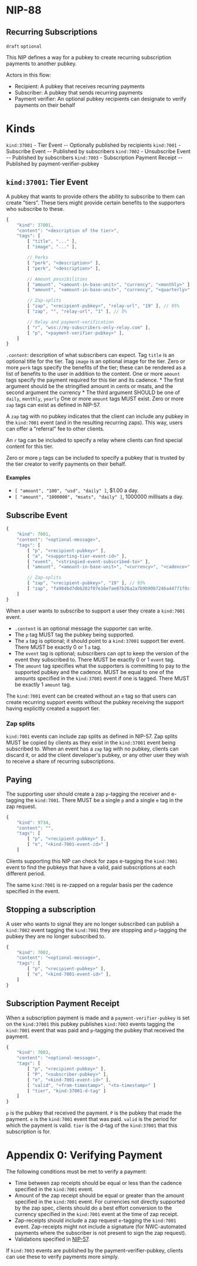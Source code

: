 NIP-88
======

Recurring Subscriptions
-----------------------

`draft` `optional`

This NIP defines a way for a pubkey to create recurring subscription payments to another pubkey.

Actors in this flow:
* Recipient: A pubkey that receives recurring payments
* Subscriber: A pubkey that sends recurring payments
* Payment verifier: An optional pubkey recipients can designate to verify payments on their behalf

# Kinds
`kind:37001` - Tier Event -- Optionally published by recipients
`kind:7001` - Subscribe Event -- Published by subscribers
`kind:7002` - Unsubscribe Event -- Published by subscribers
`kind:7003` - Subscription Payment Receipt -- Published by payment-verifier-pubkey

## `kind:37001`: Tier Event
A pubkey that wants to provide others the ability to subscribe to them can create "tiers". These tiers might provide certain benefits to the supporters who subscribe to these.

```js
{
    "kind": 37001,
    "content": "<description of the tier>",
    "tags": [
        [ "title", "..." ],
        [ "image", "..." ],

        // Perks
        [ "perk", "<description>" ],
        [ "perk", "<description>" ],

        // Amount possibilities
        [ "amount", "<amount-in-base-unit>", "currency", "<monthly>" ],
        [ "amount", "<amount-in-base-unit>", "currency", "<quarterly>" ],

        // Zap-splits
        [ "zap", "<recipient-pubkey>", "relay-url", "19" ], // 95%
        [ "zap", "", "relay-url", "1" ], // 5%

        // Relay and payment-verification
        [ "r", "wss://my-subscribers-only-relay.com" ],
        [ "p", "<payment-verifier-pubkey>" ],
    ]
}
```

`.content`: description of what subscribers can expect.
Tag `title` is an optional title for the tier.
Tag `image` is an optional image for the tier.
Zero or more `perk` tags specify the benefits of the tier; these can be rendered as a list of benefits to the user in addition to the content.
One or more `amount` tags specify the payment required for this tier and its cadence.
    * The first argument should be the stringified amount in cents or msats, and the second argument the currency
    * The third argument SHOULD be one of `daily`, `monthly`, `yearly`
One or more `amount` tags MUST exist.
Zero or more `zap` tags can exist as defined in NIP-57.

A `zap` tag with no pubkey indicates that the client can include any pubkey in the `kind:7001` event (and in the resulting recurring zaps). This way, users can offer a "referral" fee to other clients.

An `r` tag can be included to specify a relay where clients can find special content for this tier.

Zero or more `p` tags can be included to specify a pubkey that is trusted by the tier creator to verify payments on their behalf.

#### Examples
* `[ "amount", "100", "usd", "daily" ]`, $1.00 a day.
* `[ "amount", "1000000", "msats", "daily" ]`, 1000000 millisats a day.

## Subscribe Event

```js
{
    "kind": 7001,
    "content": "<optional-message>",
    "tags": [
        [ "p", "<recipient-pubkey>" ],
        [ "a", "<supporting-tier-event-id>" ],
        [ "event", "<stringied-event-subscribed-to>" ],
        [ "amount", "<amount-in-base-unit>", "<currency>", "<cadence>" ],

        // Zap-splits
        [ "zap", "<recipient-pubkey>", "19" ], // 95%
        [ "zap", "fa984bd7dbb282f07e16e7ae87b26a2a7b9b90b7246a44771f0cf5ae58018f52", "1" ], // 5% to client developer where subscription was created
    ]
}
```

When a user wants to subscribe to support a user they create a `kind:7001` event.

* `.content` is an optional message the supporter can write.
* The `p` tag MUST tag the pubkey being supported.
* The `a` tag is optional; it should point to a `kind:37001` support tier event. There MUST be exactly 0 or 1 `a` tag.
* The `event` tag is optional; subscribers can opt to keep the version of the event they subscribed to. There MUST be exactly 0 or 1 `event` tag.
* The `amount` tag specifies what the supporters is committing to pay to the supported pubkey and the cadence. MUST be equal to one of the amounts specified in the
`kind:37001` event if one is tagged. There MUST be exactly 1 `amount` tag.

The `kind:7001` event can be created without an `e` tag so that users can create recurring support events without the pubkey receiving the support having explicitly created a support tier.

### Zap splits
`kind:7001` events can include zap splits as defined in NIP-57. Zap splits MUST be copied by clients as they exist in the `kind:37001` event being subscribed to. When an event has a `zap` tag with no pubkey, clients can discard it, or add the client developer's pubkey, or any other user they wish to receive a share of recurring subscriptions.

## Paying
The supporting user should create a zap `p`-tagging the receiver and e-tagging the `kind:7001`. There MUST be a single `p` and a single `e` tag in the zap request.

```js
{
    "kind": 9734,
    "content": "",
    "tags": [
        [ "p", "<recipient-pubkey>" ],
        [ "e", "<kind-7001-event-id>" ]
    ]
```

Clients supporting this NIP can check for zaps e-tagging the `kind:7001` event to find the pubkeys that have a valid, paid subscriptions at each different period.

The same `kind:7001` is re-zapped on a regular basis per the cadence specified in the event.

## Stopping a subscription
A user who wants to signal they are no longer subscribed can publish a `kind:7002` event tagging the `kind:7001` they are stopping and `p`-tagging the pubkey they are no longer subscribed to.

```js
{
    "kind": 7002,
    "content": "<optional-message>",
    "tags": [
        [ "p", "<recipient-pubkey>" ],
        [ "e", "<kind-7001-event-id>" ],
    ]
}
```

## Subscription Payment Receipt
When a subscription payment is made and a `payment-verifier-pubkey` is set on the `kind:37001` this pubkey publishes `kind:7003` events tagging the `kind:7001` event that was paid and `p`-tagging the pubkey that received the payment.

```js
{
    "kind": 7003,
    "content": "<optional-message>",
    "tags": [
        [ "p", "<recipient-pubkey>" ],
        [ "P", "<subscriber-pubkey>" ],
        [ "e", "<kind-7001-event-id>" ],
        [ "valid", "<from-timestamp>", "<to-timestamp>" ]
        [ "tier", "kind:37001-d-tag" ]
    ]
}
```

`p` is the pubkey that received the payment.
`P` is the pubkey that made the payment.
`e` is the `kind:7001` event that was paid.
`valid` is the period for which the payment is valid.
`tier` is the d-tag of the `kind:37001` that this subscription is for.

# Appendix 0: Verifying Payment
The following conditions must be met to verify a payment:

* Time between zap receipts should be equal or less than the cadence specified in the `kind:7001` event.
* Amount of the zap receipt should be equal or greater than the amount specified in the `kind:7001` event. For currencies not directly supported by the zap spec, clients should do a best effort conversion to the currency specified in the `kind:7001` event at the time of zap receipt.
* Zap-receipts should include a zap request `e`-tagging the `kind:7001` event. Zap-receipts might not include a signature (for NWC-automated payments where the subscriber is not present to sign the zap request).
* Validations specified in [NIP-57](https://github.com/nostr-protocol/nips/blob/master/57.md).

If `kind:7003` events are published by the payment-verifier-pubkey, clients can use these to verify payments more simply.